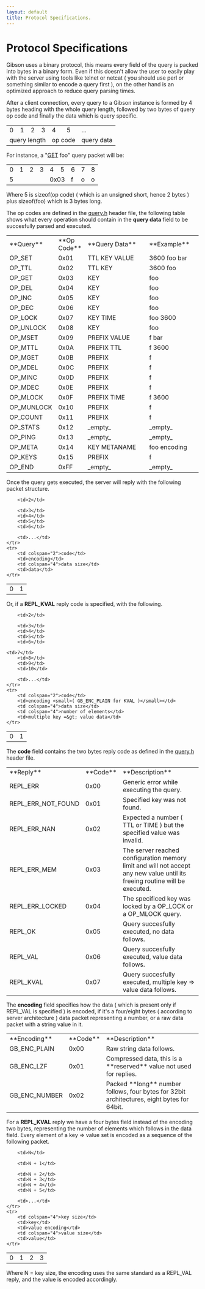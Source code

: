 ```yaml
---
layout: default
title: Protocol Specifications.
---
```


# Protocol Specifications

Gibson uses a binary protocol, this means every field of the query is packed into bytes in a binary form. Even if this doesn't allow
the user to easily play with the server using tools like telnet or netcat ( you should use perl or something similar to encode a query 
first ), on the other hand is an optimized approach to reduce query parsing times.

After a client connection, every query to a Gibson instance is formed by 4 bytes heading with the whole query length, followed by
two bytes of query op code and finally the data which is query specific.

<table width="100%" cellpadding="0" cellspacing="0" class="table table-bordered packet">
	<tr>
		<td>0</td>
		<td>1</td>
		<td>2</td>
		<td>3</td>
		<td>4</td>
		<td>5</td>
		<td>...</td>
	</tr>
	<tr>
		<td colspan="4">query length</td>
		<td colspan="2">op code</td>
		<td>query data</td>
	</tr>
</table>

For instance, a "[GET](http://gibson-db.in/phpgibson.html#get) foo" query packet will be:

<table width="100%" cellpadding="0" cellspacing="0" class="table table-bordered packet">
	<tr>
		<td>0</td>
		<td>1</td>
		<td>2</td>
		<td>3</td>
		<td>4</td>
		<td>5</td>
		<td>6</td>
		<td>7</td>
		<td>8</td>
	</tr>
	<tr>
		<td colspan="4">5</td>
		<td colspan="2">0x03</td>
		<td>f</td>
		<td>o</td>
		<td>o</td>
	</tr>
</table>

Where 5 is sizeof(op code) ( which is an unsigned short, hence 2 bytes ) plus sizeof(foo) which is 3 bytes long.  

The op codes are defined in the [query.h](https://github.com/evilsocket/gibson/blob/unstable/src/query.h#L41) header file, the following table shows what 
every operation should contain in the **query data** field to be succesfully parsed and executed.

<table width="100%" cellpadding="0" cellspacing="0" class="table table-bordered">
	<tr>
		<td width="10%">**Query**</td>
		<td width="10%">**Op Code**</td>
		<td>**Query Data**</td>
		<td>**Example**</td>
	</tr>
	<tr>
		<td>OP_SET</td>
		<td>0x01</td>
		<td>TTL KEY VALUE</td>
		<td>3600 foo bar</td>
	</tr>
	<tr>
		<td>OP_TTL</td>
		<td>0x02</td>
		<td>TTL KEY</td>
		<td>3600 foo</td>
	</tr>
	<tr>
		<td>OP_GET</td>
		<td>0x03</td>
		<td>KEY</td>
		<td>foo</td>
	</tr>
	<tr>
		<td>OP_DEL</td>
		<td>0x04</td>
		<td>KEY</td>
		<td>foo</td>
	</tr>
	<tr>
		<td>OP_INC</td>
		<td>0x05</td>
		<td>KEY</td>
		<td>foo</td>
	</tr>
	<tr>
		<td>OP_DEC</td>
		<td>0x06</td>
		<td>KEY</td>
		<td>foo</td>
	</tr>
	<tr>
		<td>OP_LOCK</td>
		<td>0x07</td>
		<td>KEY TIME</td>
		<td>foo 3600</td>
	</tr>
	<tr>
		<td>OP_UNLOCK</td>
		<td>0x08</td>
		<td>KEY</td>
		<td>foo</td>
	</tr>
	<tr>
		<td>OP_MSET</td>
		<td>0x09</td>
		<td>PREFIX VALUE</td>
		<td>f bar</td>
	</tr>
	<tr>
		<td>OP_MTTL</td>
		<td>0x0A</td>
		<td>PREFIX TTL</td>
		<td>f 3600</td>
	</tr>
	<tr>
		<td>OP_MGET</td>
		<td>0x0B</td>
		<td>PREFIX</td>
		<td>f</td>
	</tr>
	<tr>
		<td>OP_MDEL</td>
		<td>0x0C</td>
		<td>PREFIX</td>
		<td>f</td>
	</tr>
	<tr>
		<td>OP_MINC</td>
		<td>0x0D</td>
		<td>PREFIX</td>
		<td>f</td>
	</tr>
	<tr>
		<td>OP_MDEC</td>
		<td>0x0E</td>
		<td>PREFIX</td>
		<td>f</td>
	</tr>
	<tr>
		<td>OP_MLOCK</td>
		<td>0x0F</td>
		<td>PREFIX TIME</td>
		<td>f 3600</td>
	</tr>
	<tr>
		<td>OP_MUNLOCK</td>
		<td>0x10</td>
		<td>PREFIX</td>
		<td>f</td>
	</tr>
	<tr>
		<td>OP_COUNT</td>
		<td>0x11</td>
		<td>PREFIX</td>
		<td>f</td>
	</tr>
	<tr>
		<td>OP_STATS</td>
		<td>0x12</td>
		<td>_empty_</td>
		<td>_empty_</td>
	</tr>
	<tr>
		<td>OP_PING</td>
		<td>0x13</td>
		<td>_empty_</td>
		<td>_empty_</td>
	</tr>
	<tr>
		<td>OP_META</td>
		<td>0x14</td>
		<td>KEY METANAME</td>
		<td>foo encoding</td>
  </tr>
	<tr>
		<td>OP_KEYS</td>
		<td>0x15</td>
		<td>PREFIX</td>
		<td>f</td>
	</tr>
	<tr>
		<td>OP_END</td>
		<td>0xFF</td>
		<td>_empty_</td>
		<td>_empty_</td>
	</tr>
</table>

Once the query gets executed, the server will reply with the following packet structure.

<table width="100%" cellpadding="0" cellspacing="0" class="table table-bordered packet">
	<tr>
		<td>0</td>
		<td>1</td>

		<td>2</td>

		<td>3</td>
		<td>4</td>
		<td>5</td>
		<td>6</td>

		<td>...</td>
	</tr>
	<tr>
		<td colspan="2">code</td>
		<td>encoding</td>
		<td colspan="4">data size</td>
		<td>data</td>
	</tr>
</table>

Or, if a **REPL_KVAL** reply code is specified, with the following.

<table width="100%" cellpadding="0" cellspacing="0" class="table table-bordered packet">
	<tr>
		<td>0</td>
		<td>1</td>

		<td>2</td>

		<td>3</td>
		<td>4</td>
		<td>5</td>
		<td>6</td>

    <td>7</td>
		<td>8</td>
		<td>9</td>
		<td>10</td>

		<td>...</td>
	</tr>
	<tr>
		<td colspan="2">code</td>
		<td>encoding <small>( GB_ENC_PLAIN for KVAL )</small></td>
		<td colspan="4">data size</td>
		<td colspan="4">number of elements</td>
		<td>multiple key =&gt; value data</td>
	</tr>
</table>

The **code** field contains the two bytes reply code as defined in the [query.h](https://github.com/evilsocket/gibson/blob/unstable/src/query.h#L67)
header file.  

<table width="100%" cellpadding="0" cellspacing="0" class="table table-bordered">
	<tr>
		<td width="10%">**Reply**</td>
		<td width="10%">**Code**</td>
		<td>**Description**</td>
	</tr>
	<tr>
		<td>REPL_ERR</td>
		<td>0x00</td>
		<td>Generic error while executing the query.</td>
	</tr>
	<tr>
		<td>REPL_ERR_NOT_FOUND</td>
		<td>0x01</td>
		<td>Specified key was not found.</td>
	</tr>
	<tr>
		<td>REPL_ERR_NAN</td>
		<td>0x02</td>
		<td>Expected a number ( TTL or TIME ) but the specified value was invalid.</td>
	</tr>
	<tr>
		<td>REPL_ERR_MEM</td>
		<td>0x03</td>
		<td>
		The server reached configuration memory limit and will not accept any new value until its
		freeing routine will be executed.
		</td>
	</tr>
	<tr>
		<td>REPL_ERR_LOCKED</td>
		<td>0x04</td>
		<td>The specificed key was locked by a OP_LOCK or a OP_MLOCK query.</td>
	</tr>
	<tr>
		<td>REPL_OK</td>
		<td>0x05</td>
		<td>Query succesfully executed, no data follows.</td>
	</tr>
	<tr>
		<td>REPL_VAL</td>
		<td>0x06</td>
		<td>Query succesfully executed, value data follows.</td>
	</tr>
	<tr>
		<td>REPL_KVAL</td>
		<td>0x07</td>
		<td>Query succesfully executed, multiple key =&gt; value data follows.</td>
	</tr>
</table>

The **encoding** field specifies how the data ( which is present only if REPL_VAL is specified ) is encoded, if it's a four/eight bytes ( according to server
architecture ) data packet representing a number, or a raw data packet with a string value in it.  

<table width="100%" cellpadding="0" cellspacing="0" class="table table-bordered">
	<tr>
		<td width="10%">**Encoding**</td>
		<td width="10%">**Code**</td>
		<td>**Description**</td>
	</tr>
	<tr>
		<td>GB_ENC_PLAIN</td>
		<td>0x00</td>
		<td>Raw string data follows.</td>
	</tr>
	<tr>
		<td>GB_ENC_LZF</td>
		<td>0x01</td>
		<td>Compressed data, this is a **reserved** value not used for replies.</td>
	</tr>
	<tr>
		<td>GB_ENC_NUMBER</td>
		<td>0x02</td>
		<td>Packed **long** number follows, four bytes for 32bit architectures, eight bytes for 64bit.</td>
	</tr>
</table>

For a **REPL_KVAL** reply we have a four bytes field instead of the encoding two bytes, representing the number of elements
which follows in the data field.
Every element of a key =&gt; value set is encoded as a sequence of the following packet.  

<table width="100%" cellpadding="0" cellspacing="0" class="table table-bordered packet">
	<tr>
		<td>0</td>
		<td>1</td>
		<td>2</td>
		<td>3</td>

		<td>N</td>

		<td>N + 1</td>

		<td>N + 2</td>
		<td>N + 3</td>
		<td>N + 4</td>
		<td>N + 5</td>

		<td>...</td>
	</tr>
	<tr>
		<td colspan="4">key size</td>
		<td>key</td>
		<td>value encoding</td>
		<td colspan="4">value size</td>
		<td>value</td>
	</tr>
</table>

Where N = key size, the encoding uses the same standard as a REPL_VAL reply, and the value is encoded accordingly.